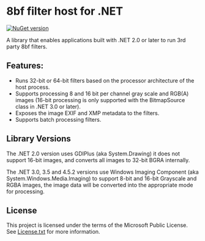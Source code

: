 # 8bf filter host for .NET
 
 [![NuGet version](https://img.shields.io/nuget/v/PSFilterHost.svg?style=flat)](https://www.nuget.org/packages/PSFilterHost/)

 A library that enables applications built with .NET 2.0 or later to run 3rd party 8bf filters. 

## Features:

* Runs 32-bit or 64-bit filters based on the processor architecture of the host process.
*  Supports processing 8 and 16 bit per channel gray scale and RGB(A) images (16-bit processing is only supported with the BitmapSource class in .NET 3.0 or later). 
*  Exposes the image EXIF and XMP metadata to the filters.
*   Supports batch processing filters.

## Library Versions

The .NET 2.0 version uses GDIPlus (aka System.Drawing) it does not support 16-bit images, and converts all images to 32-bit BGRA internally.

The .NET 3.0, 3.5 and 4.5.2 versions use Windows Imaging Component (aka System.Windows.Media.Imaging) to support 8-bit and 16-bit Grayscale and RGBA images, the image data will be converted into the appropriate mode for processing.

## License

This project is licensed under the terms of the Microsoft Public License.   
See [License.txt](License.txt) for more information.